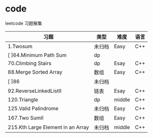# code
leetcode 习题解集

|习题|类型|难度|语言|
|---|----|----|---|
|1.Twosum|未归档|Easy|C++|
|[ ]64.Minimum Path Sum|dp|||
|70.Climbing Stairs|dp|Esay|C++|
|88.Merge Sorted Array|数组|Easy|C++|
|[ ]86|未归档|||
|92.ReverseLinkedListII|链表|Esay|C++|
|120.Triangle|dp|middle|C++|
|125.Valid Palindrome|未归档|Easy|C++|
|167.Two SumII|数组|Easy|C++|
|215.Kth Large Element in an Array|未归档|middle|C++|

